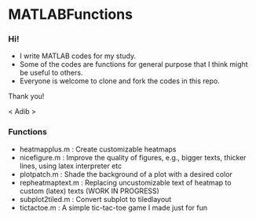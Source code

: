 # MATLABFunctions

### Hi!

- I write MATLAB codes for my study.
- Some of the codes are functions for general purpose that I think might be useful to others.
- Everyone is welcome to clone and fork the codes in this repo.

Thank you!

< Adib >

### Functions
- heatmapplus.m                 : Create customizable heatmaps
- nicefigure.m                  : Improve the quality of figures, e.g., bigger texts, thicker lines, using latex interpreter etc
- plotpatch.m                   : Shade the background of a plot with a desired color
- repheatmaptext.m              : Replacing uncustomizable text of heatmap to custom (latex) texts (WORK IN PROGRESS)
- subplot2tiled.m               : Convert subplot to tiledlayout
- tictactoe.m                   : A simple tic-tac-toe game I made just for fun
